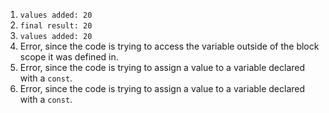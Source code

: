 1. `values added: 20`
2. `final result: 20`
3. `values added: 20`
4. Error, since the code is trying to access the variable outside of the block scope it was defined in.
5. Error, since the code is trying to assign a value to a variable declared with a `const`.
6. Error, since the code is trying to assign a value to a variable declared with a `const`.